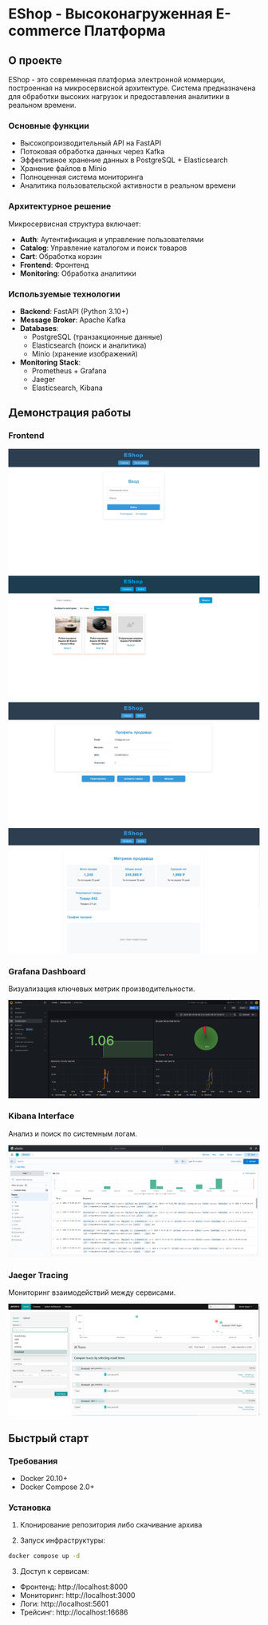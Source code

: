 # EShop - Высоконагруженная E-commerce Платформа

## О проекте
EShop - это современная платформа электронной коммерции, построенная на микросервисной архитектуре. Система предназначена для обработки высоких нагрузок и предоставления аналитики в реальном времени.

### Основные функции
- Высокопроизводительный API на FastAPI
- Потоковая обработка данных через Kafka
- Эффективное хранение данных в PostgreSQL + Elasticsearch 
- Хранение файлов в Minio
- Полноценная система мониторинга
- Аналитика пользовательской активности в реальном времени

### Архитектурное решение

Микросервисная структура включает:

- **Auth**: Аутентификация и управление пользователями
- **Catalog**: Управление каталогом и поиск товаров
- **Cart**: Обработка корзин
- **Frontend**: Фронтенд
- **Monitoring**: Обработка аналитики

### Используемые технологии

- **Backend**: FastAPI (Python 3.10+)
- **Message Broker**: Apache Kafka
- **Databases**:
  - PostgreSQL (транзакционные данные)
  - Elasticsearch (поиск и аналитика)
  - Minio (хранение изображений)
- **Monitoring Stack**:
  - Prometheus + Grafana
  - Jaeger
  - Elasticsearch, Kibana


## Демонстрация работы

### Frontend
![login](demo/login.png)
![catal](demo/catalog.png)
![profile](demo/profile.png)
![anal](demo/anal.png)

### Grafana Dashboard
Визуализация ключевых метрик производительности.

![Grafana Dashboard](demo/grafana.png)

### Kibana Interface
Анализ и поиск по системным логам.

![Kibana Interface](demo/kibana.png)

### Jaeger Tracing
Мониторинг взаимодействий между сервисами.

![Jaeger Tracing](demo/jaeger.png)


## Быстрый старт

### Требования
- Docker 20.10+
- Docker Compose 2.0+

### Установка

1. Клонирование репозитория либо скачивание архива

2. Запуск инфраструктуры:
```bash
docker compose up -d 
```

3. Доступ к сервисам:
- Фронтенд: http://localhost:8000
- Мониторинг: http://localhost:3000
- Логи: http://localhost:5601
- Трейсинг: http://localhost:16686
